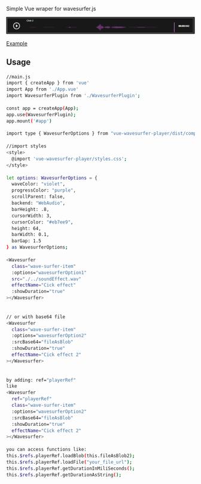 Simple Vue wraper for wavesurfer.js

![alt text](https://github.com/SetasSan/vue_wavesurfer_player/blob/master/.github/Player.PNG?raw=true)


<a href="https://github.com/SetasSan/vue_wavesurfer_player/blob/master/vue_wavesurfer_player/src/App.vue" target="_blank">Example</a>

## Usage
```sh
//main.js
import { createApp } from 'vue'
import App from './App.vue'
import WavesurferPlugin from './WavesurferPlugin';

const app = createApp(App);
app.use(WavesurferPlugin);
app.mount('#app')

import type { WavesurferOptions } from "vue-wavesurfer-player/dist/components/WavesurferOptions";

//import styles
<style>
  @import 'vue-wavesurfer-player/styles.css';
</style>

let options: WavesurferOptions = {
  waveColor: "violet",
  progressColor: "purple",
  scrollParent: false,
  backend: "WebAudio",
  barHeight: .8,
  cursorWidth: 3,
  cursorColor: "#eb7ee9",
  height: 64,
  barWidth: 0.1,
  barGap: 1.5
} as WavesurferOptions;
    
<Wavesurfer
  class="wave-surfer-item"
  :options="wavesurferOption1"
  src="./../soundEffect.wav"
  effectName="Cick effect"
  :showDuration="true"
></Wavesurfer>


// or with base64 file
<Wavesurfer
  class="wave-surfer-item"
  :options="wavesurferOption2"
  :srcBase64="fileAsBlob"
  :showDuration="true"
  effectName="Cick effect 2"
></Wavesurfer>


by adding: ref="playerRef"
like
<Wavesurfer
  ref="playerRef"
  class="wave-surfer-item"
  :options="wavesurferOption2"
  :srcBase64="fileAsBlob"
  :showDuration="true"
  effectName="Cick effect 2"
></Wavesurfer>

you can access functions like:
this.$refs.playerRef.loadBlob(this.fileAsBlob2);
this.$refs.playerRef.loadFile("your_file_url");
this.$refs.playerRef.getDurationInMiliSeconds();
this.$refs.playerRef.getDurationAsString();
```
